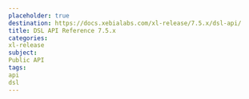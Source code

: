 ```yaml
---
placeholder: true
destination: https://docs.xebialabs.com/xl-release/7.5.x/dsl-api/
title: DSL API Reference 7.5.x
categories:
xl-release
subject:
Public API
tags:
api
dsl
---
```

